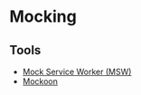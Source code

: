 # Mocking

## Tools

- [Mock Service Worker (MSW)](/msw.md)
- [Mockoon](/mockoon.md)

<!--
https://github.com/keploy/keploy
https://github.com/stoplightio/prism
-->
